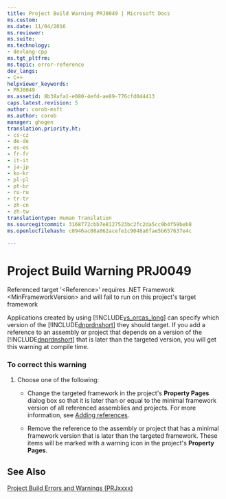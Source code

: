 ```yaml
---
title: Project Build Warning PRJ0049 | Microsoft Docs
ms.custom: 
ms.date: 11/04/2016
ms.reviewer: 
ms.suite: 
ms.technology:
- devlang-cpp
ms.tgt_pltfrm: 
ms.topic: error-reference
dev_langs:
- C++
helpviewer_keywords:
- PRJ0049
ms.assetid: 8b38afa1-e080-4efd-ae89-776cfd044413
caps.latest.revision: 5
author: corob-msft
ms.author: corob
manager: ghogen
translation.priority.ht:
- cs-cz
- de-de
- es-es
- fr-fr
- it-it
- ja-jp
- ko-kr
- pl-pl
- pt-br
- ru-ru
- tr-tr
- zh-cn
- zh-tw
translationtype: Human Translation
ms.sourcegitcommit: 3168772cbb7e8127523bc2fc2da5cc9b4f59beb8
ms.openlocfilehash: c0946ac08a862acefe1c9048a6fae5b657637e4c

---
```

# Project Build Warning PRJ0049
Referenced target '\<Reference>' requires .NET Framework \<MinFrameworkVersion> and will fail to run on this project's target framework  
  
 Applications created by using [!INCLUDE[vs_orcas_long](../../atl/reference/includes/vs_orcas_long_md.md)] can specify which version of the [!INCLUDE[dnprdnshort](../../error-messages/tool-errors/includes/dnprdnshort_md.md)] they should target. If you add a reference to an assembly or project that depends on a version of the [!INCLUDE[dnprdnshort](../../error-messages/tool-errors/includes/dnprdnshort_md.md)] that is later than the targeted version, you will get this warning at compile time.  
  
### To correct this warning  
  
1.  Choose one of the following:  
  
    -   Change the targeted framework in the project's **Property Pages** dialog box so that it is later than or equal to the minimal framework version of all referenced assemblies and projects. For more information, see [Adding references](../../ide/adding-references-in-visual-cpp-projects.md).  
  
    -   Remove the reference to the assembly or project that has a minimal framework version that is later than the targeted framework. These items will be marked with a warning icon in the project's **Property Pages**.  
  
## See Also  
 [Project Build Errors and Warnings (PRJxxxx)](../../error-messages/tool-errors/project-build-errors-and-warnings-prjxxxx.md)


<!--HONumber=Jan17_HO2-->


